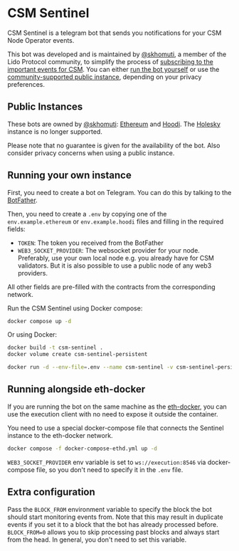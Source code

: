 # CSM Sentinel

CSM Sentinel is a telegram bot that sends you notifications for your CSM Node Operator events.

This bot was developed and is maintained by [@skhomuti](https://github.com/skhomuti), a member of the Lido Protocol community, 
to simplify the process of [subscribing to the important events for CSM](https://docs.lido.fi/staking-modules/csm/guides/events/). 
You can either [run the bot yourself](https://github.com/skhomuti/csm-sentinel?tab=readme-ov-file#running-your-own-instance) 
or use the [community-supported public instance](https://github.com/skhomuti/csm-sentinel?tab=readme-ov-file#public-instances), depending on your privacy preferences.

## Public Instances
These bots are owned by [@skhomuti](https://t.me/skhomuti): [Ethereum](https://t.me/CSMSentinel_bot) and [Hoodi](https://t.me/CSMSentinelHoodi_bot). 
The [Holesky](https://t.me/CSMSentinelHolesky_bot) instance is no longer supported. 

Please note that no guarantee is given for the availability of the bot.
Also consider privacy concerns when using a public instance.

## Running your own instance 

First, you need to create a bot on Telegram. You can do this by talking to the [BotFather](https://t.me/botfather).

Then, you need to create a `.env` by copying one of the `env.example.ethereum` or `env.example.hoodi` files and filling in the required fields:
- `TOKEN`: The token you received from the BotFather
- `WEB3_SOCKET_PROVIDER`: The websocket provider for your node. 
Preferably, use your own local node e.g. you already have for CSM validators.
But it is also possible to use a public node of any web3 providers.

All other fields are pre-filled with the contracts from the corresponding network.

Run the CSM Sentinel using Docker compose:

```bash
docker compose up -d
```

Or using Docker:

```bash
docker build -t csm-sentinel .
docker volume create csm-sentinel-persistent

docker run -d --env-file=.env --name csm-sentinel -v csm-sentinel-persistent:/app/.storage csm-sentinel
```

## Running alongside eth-docker
If you are running the bot on the same machine as the [eth-docker](https://github.com/eth-educators/eth-docker), 
you can use the execution client with no need to expose it outside the container.

You need to use a special docker-compose file that connects the Sentinel instance to the eth-docker network.

```bash
docker compose -f docker-compose-ethd.yml up -d
```

`WEB3_SOCKET_PROVIDER` env variable is set to `ws://execution:8546` via docker-compose file, 
so you don't need to specify it in the `.env` file.

## Extra configuration

Pass the `BLOCK_FROM` environment variable to specify the block the bot should start monitoring events from.
Note that this may result in duplicate events if you set it to a block that the bot has already processed before.
`BLOCK_FROM=0` allows you to skip processing past blocks and always start from the head.
In general, you don't need to set this variable.
